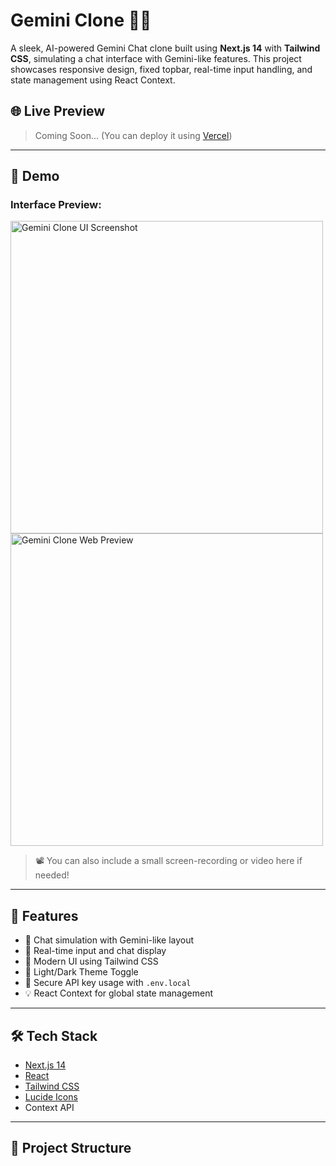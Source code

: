 # Gemini Clone 🔮✨

A sleek, AI-powered Gemini Chat clone built using **Next.js 14** with **Tailwind CSS**, simulating a chat interface with Gemini-like features. This project showcases responsive design, fixed topbar, real-time input handling, and state management using React Context.

## 🌐 Live Preview

> Coming Soon... (You can deploy it using [Vercel](https://vercel.com))

---

## 📸 Demo

### Interface Preview:

<img src="/media/gemini.png" width="500" alt="Gemini Clone UI Screenshot" />
<img src="/media/gemin.webp" width="500" alt="Gemini Clone Web Preview" />

> 📽️ You can also include a small screen-recording or video here if needed!

---

## 🚀 Features

- 🧠 Chat simulation with Gemini-like layout
- 💬 Real-time input and chat display
- 🎨 Modern UI using Tailwind CSS
- 🌙 Light/Dark Theme Toggle
- 🔐 Secure API key usage with `.env.local`
- 💡 React Context for global state management

---

## 🛠️ Tech Stack

- [Next.js 14](https://nextjs.org/)
- [React](https://reactjs.org/)
- [Tailwind CSS](https://tailwindcss.com/)
- [Lucide Icons](https://lucide.dev/)
- Context API

---

## 📁 Project Structure


